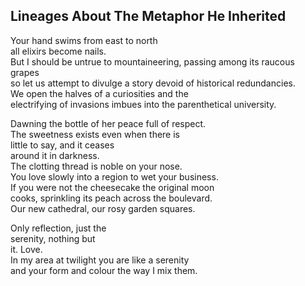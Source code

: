 Lineages About The Metaphor He Inherited
----------------------------------------
Your hand swims from east to north  
all elixirs become nails.  
But I should be untrue to mountaineering, passing among its raucous grapes  
so let us attempt to divulge a story devoid of historical redundancies.  
We open the halves of a curiosities and the  
electrifying of invasions imbues into the parenthetical university.  
  
Dawning the bottle of her peace full of respect.  
The sweetness exists even when there is  
little to say, and it ceases  
around it in darkness.  
The clotting thread is noble on your nose.  
You love slowly into a region to wet your business.  
If you were not the cheesecake the original moon  
cooks, sprinkling its peach across the boulevard.  
Our new cathedral, our rosy garden squares.  
  
Only reflection, just the  
serenity, nothing but  
it. Love.  
In my area at twilight you are like a serenity  
and your form and colour the way I mix them.  
